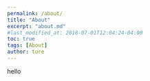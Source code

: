 ```yaml
---
permalink: /about/
title: "About"
excerpt: "about.md"
#last_modified_at: 2018-07-01T12:04:24-04:00
toc: true
tags: [About]
author: ture
---
```


hello
